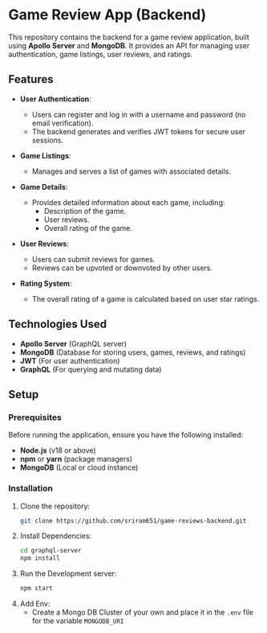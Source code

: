 # Game Review App (Backend)

This repository contains the backend for a game review application, built using **Apollo Server** and **MongoDB**. It provides an API for managing user authentication, game listings, user reviews, and ratings.

## Features

- **User Authentication**:
  - Users can register and log in with a username and password (no email verification).
  - The backend generates and verifies JWT tokens for secure user sessions.

- **Game Listings**:
  - Manages and serves a list of games with associated details.

- **Game Details**:
  - Provides detailed information about each game, including:
    - Description of the game.
    - User reviews.
    - Overall rating of the game.

- **User Reviews**:
  - Users can submit reviews for games.
  - Reviews can be upvoted or downvoted by other users.

- **Rating System**:
  - The overall rating of a game is calculated based on user star ratings.

## Technologies Used

- **Apollo Server** (GraphQL server)
- **MongoDB** (Database for storing users, games, reviews, and ratings)
- **JWT** (For user authentication)
- **GraphQL** (For querying and mutating data)

## Setup

### Prerequisites

Before running the application, ensure you have the following installed:

- **Node.js** (v18 or above)
- **npm** or **yarn** (package managers)
- **MongoDB** (Local or cloud instance)

### Installation

1. Clone the repository:
   ```bash
   git clone https://github.com/sriram651/game-reviews-backend.git
   ```
2. Install Dependencies:
   ```bash
   cd graphql-server
   npm install
   ```
3. Run the Development server:
   ```bash
   npm start
   ```
4. Add Env:
   - Create a Mongo DB Cluster of your own and place it in the `.env` file for the variable `MONGODB_URI`
